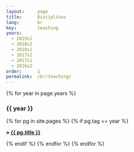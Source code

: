 ```yaml
---
layout:     page
title:      Disciplinas
lang:       br
key:        teaching
years:
  - 2019s1
  - 2018s2
  - 2018s1
  - 2017s2
  - 2017s1
  - 2016s2
order:      1
permalink:  /br/teaching/
---
```

<p>
{% for year in page.years %}
<h3 class="small-title dark-back-metal"> {{ year }} </h3>
{% for pg in site.pages %}
  {% if pg.tag == year %}
  <p class="excerpt">
  <strong> &raquo;
    <a href="{{ pg.url | prepend: site.baseurl }}">
    {{ pg.title }}</a> <br>
  </strong>
  </p>
  {% endif %}
{% endfor %}
{% endfor %}
</p>
